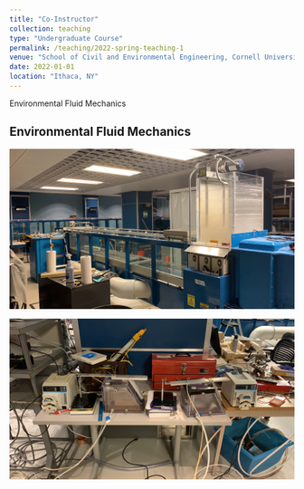 ```yaml
---
title: "Co-Instructor"
collection: teaching
type: "Undergraduate Course"
permalink: /teaching/2022-spring-teaching-1
venue: "School of Civil and Environmental Engineering, Cornell University"
date: 2022-01-01
location: "Ithaca, NY"
---
```


Environmental Fluid Mechanics

## Environmental Fluid Mechanics

![exp3](./images/Exp1cornell.JPG)

![exp4](./images/Exp2cornell.JPG)

